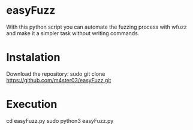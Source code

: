 # easyFuzz
With this python script you can automate the fuzzing process with wfuzz and make it a simpler task without writing commands.
# Instalation
Download the repository: sudo git clone https://github.com/m4ster03/easyFuzz.git
# Execution
cd easyFuzz.py
sudo python3 easyFuzz.py
